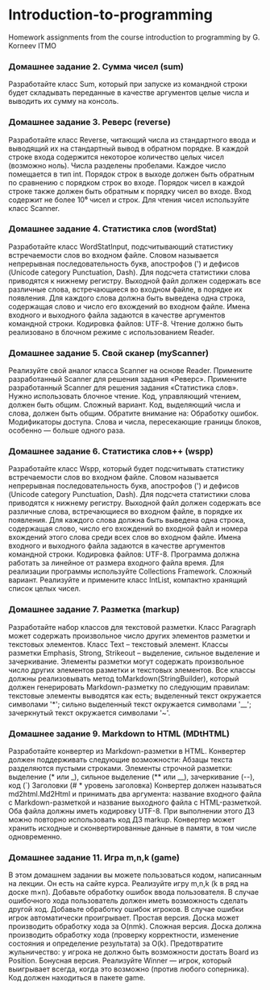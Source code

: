# Introduction-to-programming
Homework assignments from the course introduction to programming by G. Korneev ITMO

### Домашнее задание 2. Сумма чисел (sum)
Разработайте класс Sum, который при запуске из командной строки будет складывать переданные в качестве аргументов целые числа и выводить их сумму на консоль.

### Домашнее задание 3. Реверс (reverse)
Разработайте класс Reverse, читающий числа из стандартного ввода и выводящий их на стандартный вывод в обратном порядке.
В каждой строке входа содержится некоторое количество целых чисел (возможно ноль). Числа разделены пробелами. Каждое число помещается в тип int.
Порядок строк в выходе должен быть обратным по сравнению с порядком строк во входе. Порядок чисел в каждой строке также должен быть обратным к порядку чисел во входе.
Вход содержит не более 10⁶ чисел и строк.
Для чтения чисел используйте класс Scanner.


### Домашнее задание 4. Статистика слов (wordStat)
Разработайте класс WordStatInput, подсчитывающий статистику встречаемости слов во входном файле.
Словом называется непрерывная последовательность букв, апострофов (') и дефисов (Unicode category Punctuation, Dash). Для подсчета статистики слова приводятся к нижнему регистру.
Выходной файл должен содержать все различные слова, встречающиеся во входном файле, в порядке их появления. Для каждого слова должна быть выведена одна строка, содержащая слово и число его вхождений во входном файле.
Имена входного и выходного файла задаются в качестве аргументов командной строки. Кодировка файлов: UTF-8.
Чтение должно быть реализовано в блочном режиме с использованием Reader.


### Домашнее задание 5. Свой сканер (myScanner)
Реализуйте свой аналог класса Scanner на основе Reader.
Примените разработанный Scanner для решения задания «Реверс».
Примените разработанный Scanner для решения задания «Статистика слов».
Нужно использовать блочное чтение. Код, управляющий чтением, должен быть общим.
Сложный вариант. Код, выделяющий числа и слова, должен быть общим.
Обратите внимание на:
Обработку ошибок.
Модификаторы доступа.
Слова и числа, пересекающие границы блоков, особенно — больше одного раза.


### Домашнее задание 6. Статистика слов++ (wspp)
Разработайте класс Wspp, который будет подсчитывать статистику встречаемости слов во входном файле.
Словом называется непрерывная последовательность букв, апострофов (') и дефисов (Unicode category Punctuation, Dash). Для подсчета статистики слова приводятся к нижнему регистру.
Выходной файл должен содержать все различные слова, встречающиеся во входном файле, в порядке их появления. Для каждого слова должна быть выведена одна строка, содержащая слово, число его вхождений во входной файл и номера вхождений этого слова среди всех слов во входном файле.
Имена входного и выходного файла задаются в качестве аргументов командной строки. Кодировка файлов: UTF-8.
Программа должна работать за линейное от размера входного файла время.
Для реализации программы используйте Collections Framework.
Сложный вариант. Реализуйте и примените класс IntList, компактно хранящий список целых чисел.


### Домашнее задание 7. Разметка (markup)
Разработайте набор классов для текстовой разметки.
Класс Paragraph может содержать произвольное число других элементов разметки и текстовых элементов.
Класс Text – текстовый элемент.
Классы разметки Emphasis, Strong, Strikeout – выделение, сильное выделение и зачеркивание. Элементы разметки могут содержать произвольное число других элементов разметки и текстовых элементов.
Все классы должны реализовывать метод toMarkdown(StringBuilder), который должен генерировать Markdown-разметку по следующим правилам:
текстовые элементы выводятся как есть;
выделенный текст окружается символами '*';
сильно выделенный текст окружается символами '__';
зачеркнутый текст окружается символами '~'.


### Домашнее задание 9. Markdown to HTML (MDtHTML)
Разработайте конвертер из Markdown-разметки в HTML.
Конвертер должен поддерживать следующие возможности:
Абзацы текста разделяются пустыми строками.
Элементы строчной разметки: выделение (* или _), сильное выделение (** или __), зачеркивание (--), код (`)
Заголовки (# * уровень заголовка)
Конвертер должен называться md2html.Md2Html и принимать два аргумента: название входного файла с Markdown-разметкой и название выходного файла с HTML-разметкой. Оба файла должны иметь кодировку UTF-8.
При выполнении этого ДЗ можно повторно использовать код ДЗ markup.
Конвертер может хранить исходные и сконвертированные данные в памяти, в том числе одновременно.


### Домашнее задание 11. Игра m,n,k (game)
В этом домашнем задании вы можете пользоваться кодом, написанным на лекции. Он есть на сайте курса.
Реализуйте игру m,n,k (k в ряд на доске m×n).
Добавьте обработку ошибок ввода пользователя. В случае ошибочного хода пользователь должен иметь возможность сделать другой ход.
Добавьте обработку ошибок игроков. В случае ошибки игрок автоматически проигрывает.
Простая версия. Доска может производить обработку хода за O(nmk).
Сложная версия.
Доска должна производить обработку хода (проверку корректности, изменение состояния и определение результата) за O(k).
Предотвратите жульничество: у игрока не должно быть возможности достать Board из Position.
Бонусная версия. Реализуйте Winner — игрок, который выигрывает всегда, когда это возможно (против любого соперника).
Код должен находиться в пакете game.
